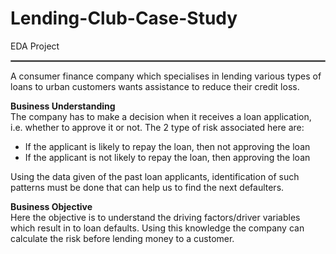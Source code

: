 # Lending-Club-Case-Study
EDA Project
<hr style="border:0.2px solid gray"> </hr>

A consumer finance company which specialises in lending various types of loans to urban customers wants assistance to reduce their credit loss.


**Business Understanding**\
The company has to make a decision when it receives a loan application, i.e. whether to approve it or not. The 2 type of risk associated here are:
 * If the applicant is likely to repay the loan, then not approving the loan
 * If the applicant is not likely to repay the loan, then approving the loan
 
Using the data given of the past loan applicants, identification of such patterns must be done that can help us to  find the next defaulters.

**Business Objective**\
Here the objective is  to understand the driving factors/driver variables which result in to loan defaults. Using this knowledge the company can calculate the risk before lending money to a customer.
